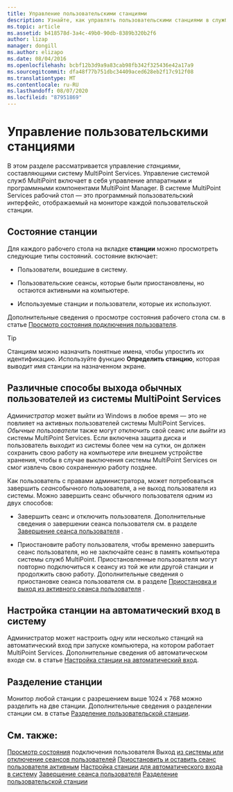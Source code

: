 ```yaml
---
title: Управление пользовательскими станциями
description: Узнайте, как управлять пользовательскими станциями в службах MultiPoint.
ms.topic: article
ms.assetid: b418578d-3a4c-49b0-90db-8389b320b2f6
author: lizap
manager: dongill
ms.author: elizapo
ms.date: 08/04/2016
ms.openlocfilehash: bcbf12b3d9a9a83cab98fb342f325436e42a17a9
ms.sourcegitcommit: dfa48f77b751dbc34409aced628eb2f17c912f08
ms.translationtype: MT
ms.contentlocale: ru-RU
ms.lasthandoff: 08/07/2020
ms.locfileid: "87951869"
---
```

# <a name="manage-user-stations"></a>Управление пользовательскими станциями
В этом разделе рассматривается управление *станциями*, составляющими систему MultiPoint Services. Управление системой служб MultiPoint включает в себя управление аппаратными и программными компонентами MultiPoint Manager. В системе MultiPoint Services рабочий стол — это программный пользовательский интерфейс, отображаемый на мониторе каждой пользовательской станции.

## <a name="station-status"></a>Состояние станции
Для каждого рабочего стола на вкладке **станции** можно просмотреть следующие типы состояний. состояние включает:

-   Пользователи, вошедшие в систему.

-   Пользовательские сеансы, которые были приостановлены, но остаются активными на компьютере.

-   Используемые станции и пользователи, которые их используют.

Дополнительные сведения о просмотре состояния рабочего стола см. в статье [Просмотр состояния подключения пользователя](View-User-Connection-Status.md).

>[!TIP]
> Станциям можно назначить понятные имена, чтобы упростить их идентификацию. Используйте функцию **Определить станцию**, которая выводит имя станции на назначенном экране.

## <a name="different-ways-to-log-standard-users-off-of-the-multipoint-services-system"></a>Различные способы выхода обычных пользователей из системы MultiPoint Services
*Администратор* может выйти из Windows в любое время — это не повлияет на активных пользователей системы MultiPoint Services. *Обычные пользователи* также могут *отключить* свой сеанс или *выйти* из системы MultiPoint Services. Если включена защита диска и пользователь выходит из системы более чем на сутки, он должен сохранить свою работу на компьютере или внешнем устройстве хранения, чтобы в случае выключения системы MultiPoint Services он смог извлечь свою сохраненную работу позднее.

Как пользователь с правами администратора, может потребоваться завершить *сеанс*обычного пользователя, а не выход пользователя из системы. Можно завершить сеанс обычного пользователя одним из двух способов:

-   Завершить сеанс и отключить пользователя. Дополнительные сведения о завершении сеанса пользователя см. в разделе [Завершение сеанса пользователя](End-a-User-Session.md) .

-   Приостановите работу пользователя, чтобы временно завершить сеанс пользователя, но не заключайте сеанс в память компьютера системы служб MultiPoint. Приостановленные пользователя могут повторно подключиться к сеансу из той же или другой станции и продолжить свою работу. Дополнительные сведения о приостановке сеанса пользователя см. в разделе [Приостановка и выход из активного сеанса пользователя](Suspend-and-Leave-User-Session-Active.md) .

## <a name="set-a-station-to-automatically-log-on"></a>Настройка станции на автоматический вход в систему
Администратор может настроить одну или несколько станций на автоматический вход при запуске компьютера, на котором работает MultiPoint Services. Дополнительные сведения об автоматическом входе см. в статье [Настройка станции на автоматический вход](Set-up-a-Station-for-Automatic-Logon.md).

## <a name="split-a-station"></a>Разделение станции
Монитор любой станции с разрешением выше 1024 х 768 можно разделить на две станции. Дополнительные сведения о разделении станции см. в статье [Разделение пользовательской станции](Split-a-User-Station.md).

## <a name="see-also"></a>См. также:
[Просмотр состояния](View-User-Connection-Status.md) 
 подключения пользователя Выход [из системы или отключение сеансов пользователей](Log-off-or-Disconnect-User-Sessions.md) 
 [Приостановить и оставить сеанс пользователя активным](Suspend-and-Leave-User-Session-Active.md) 
 [Настройка станции для автоматического входа в систему](Set-up-a-Station-for-Automatic-Logon.md) 
 [Завершение сеанса пользователя](End-a-User-Session.md) 
 [Разделение пользовательской станции](Split-a-User-Station.md)